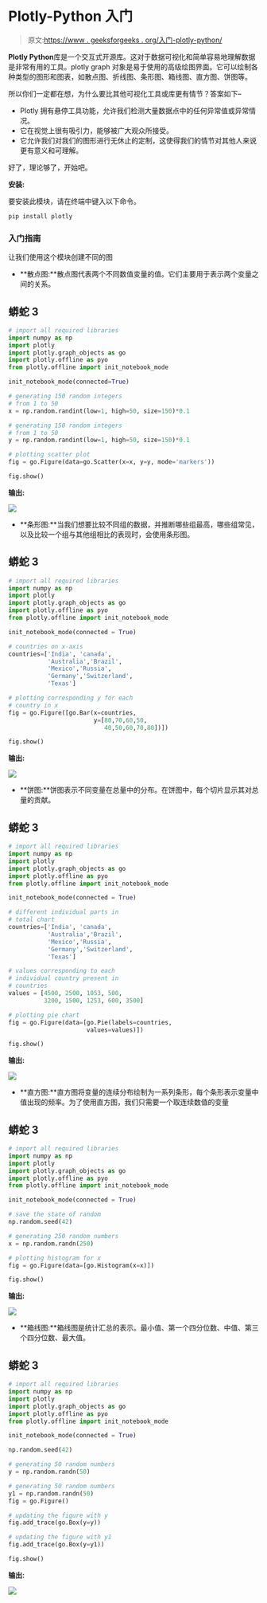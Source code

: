 # Plotly-Python 入门

> 原文:[https://www . geeksforgeeks . org/入门-plotly-python/](https://www.geeksforgeeks.org/getting-started-with-plotly-python/)

**Plotly Python**库是一个交互式开源库。这对于数据可视化和简单容易地理解数据是非常有用的工具。plotly graph 对象是易于使用的高级绘图界面。它可以绘制各种类型的图形和图表，如散点图、折线图、条形图、箱线图、直方图、饼图等。

所以你们一定都在想，为什么要比其他可视化工具或库更有情节？答案如下–

*   Plotly 拥有悬停工具功能，允许我们检测大量数据点中的任何异常值或异常情况。
*   它在视觉上很有吸引力，能够被广大观众所接受。
*   它允许我们对我们的图形进行无休止的定制，这使得我们的情节对其他人来说更有意义和可理解。

好了，理论够了，开始吧。

**安装:**

要安装此模块，请在终端中键入以下命令。

```py
pip install plotly
```

### 入门指南

让我们使用这个模块创建不同的图

*   **散点图:**散点图代表两个不同数值变量的值。它们主要用于表示两个变量之间的关系。

## 蟒蛇 3

```py
# import all required libraries
import numpy as np
import plotly
import plotly.graph_objects as go
import plotly.offline as pyo
from plotly.offline import init_notebook_mode

init_notebook_mode(connected=True)

# generating 150 random integers
# from 1 to 50
x = np.random.randint(low=1, high=50, size=150)*0.1

# generating 150 random integers
# from 1 to 50
y = np.random.randint(low=1, high=50, size=150)*0.1

# plotting scatter plot
fig = go.Figure(data=go.Scatter(x=x, y=y, mode='markers'))

fig.show()
```

**输出:**

![](img/2617b5dd089dcbb17268f69ac04cf151.png)

*   **条形图:**当我们想要比较不同组的数据，并推断哪些组最高，哪些组常见，以及比较一个组与其他组相比的表现时，会使用条形图。

## 蟒蛇 3

```py
# import all required libraries
import numpy as np
import plotly
import plotly.graph_objects as go
import plotly.offline as pyo
from plotly.offline import init_notebook_mode

init_notebook_mode(connected = True)

# countries on x-axis
countries=['India', 'canada',
           'Australia','Brazil',
           'Mexico','Russia',
           'Germany','Switzerland',
           'Texas']

# plotting corresponding y for each
# country in x
fig = go.Figure([go.Bar(x=countries,
                        y=[80,70,60,50,
                           40,50,60,70,80])])

fig.show()
```

**输出:**

![](img/c2f3257bfb05fdf76f7c12f6acc088fb.png)

*   **饼图:**饼图表示不同变量在总量中的分布。在饼图中，每个切片显示其对总量的贡献。

## 蟒蛇 3

```py
# import all required libraries
import numpy as np
import plotly
import plotly.graph_objects as go
import plotly.offline as pyo
from plotly.offline import init_notebook_mode

init_notebook_mode(connected = True)

# different individual parts in
# total chart
countries=['India', 'canada',
           'Australia','Brazil',
           'Mexico','Russia',
           'Germany','Switzerland',
           'Texas']

# values corresponding to each
# individual country present in
# countries
values = [4500, 2500, 1053, 500,
          3200, 1500, 1253, 600, 3500]

# plotting pie chart
fig = go.Figure(data=[go.Pie(labels=countries,
                      values=values)])

fig.show()
```

**输出:**

![](img/5a7c2388ba2a1e5b5722383fd9d2fa1a.png)

*   **直方图:**直方图将变量的连续分布绘制为一系列条形，每个条形表示变量中值出现的频率。为了使用直方图，我们只需要一个取连续数值的变量

## 蟒蛇 3

```py
# import all required libraries
import numpy as np
import plotly
import plotly.graph_objects as go
import plotly.offline as pyo
from plotly.offline import init_notebook_mode

init_notebook_mode(connected = True)

# save the state of random
np.random.seed(42) 

# generating 250 random numbers
x = np.random.randn(250)

# plotting histogram for x
fig = go.Figure(data=[go.Histogram(x=x)])

fig.show()
```

**输出:**

![](img/ebefc307da78c2cb79c9947313ce7446.png)

*   **箱线图:**箱线图是统计汇总的表示。最小值、第一个四分位数、中值、第三个四分位数、最大值。

## 蟒蛇 3

```py
# import all required libraries
import numpy as np
import plotly
import plotly.graph_objects as go
import plotly.offline as pyo
from plotly.offline import init_notebook_mode

init_notebook_mode(connected = True)

np.random.seed(42)

# generating 50 random numbers
y = np.random.randn(50)

# generating 50 random numbers
y1 = np.random.randn(50)
fig = go.Figure() 

# updating the figure with y
fig.add_trace(go.Box(y=y))

# updating the figure with y1
fig.add_trace(go.Box(y=y1))

fig.show()
```

**输出:**

![](img/9b06a41e3a1a9398a4954b82f677c309.png)